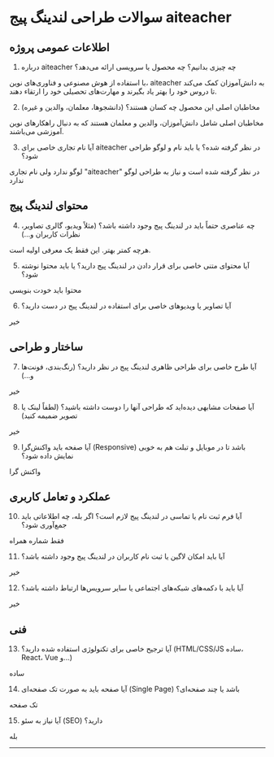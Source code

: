 # سوالات طراحی لندینگ پیج aiteacher

## اطلاعات عمومی پروژه

1. درباره aiteacher چه چیزی بدانیم؟ چه محصول یا سرویسی ارائه می‌دهد؟

با استفاده از هوش مصنوعی و فناوری‌های نوین، aiteacher به دانش‌آموزان کمک می‌کند تا دروس خود را بهتر یاد بگیرند و مهارت‌های تحصیلی خود را ارتقاء دهند.

2. مخاطبان اصلی این محصول چه کسان هستند؟ (دانشجوها، معلمان، والدین و غیره)

مخاطبان اصلی شامل دانش‌آموزان، والدین و معلمان هستند که به دنبال راهکارهای نوین آموزشی می‌باشند.

3. آیا نام تجاری خاصی برای aiteacher در نظر گرفته شده؟ یا باید نام و لوگو طراحی شود؟

لوگو ندارد ولی نام تجاری "aiteacher" در نظر گرفته شده است و نیاز به طراحی لوگو ندارد

## محتوای لندینگ پیج

4. چه عناصری حتماً باید در لندینگ پیج وجود داشته باشد؟ (مثلاً ویدیو، گالری تصاویر، نظرات کاربران و...)

هرچه کمتر بهتر. این فقط یک معرفی اولیه است.

5. آیا محتوای متنی خاصی برای قرار دادن در لندینگ پیج دارید؟ یا باید محتوا نوشته شود؟

محتوا باید خودت بنویسی

6. آیا تصاویر یا ویدیوهای خاصی برای استفاده در لندینگ پیج در دست دارید؟

خیر

## ساختار و طراحی

7. آیا طرح خاصی برای طراحی ظاهری لندینگ پیج در نظر دارید؟ (رنگ‌بندی، فونت‌ها و...)

خیر

8. آیا صفحات مشابهی دیده‌اید که طراحی آنها را دوست داشته باشید؟ (لطفاً لینک یا تصویر ضمیمه کنید)

خیر

9. آیا صفحه باید واکنش‌گرا (Responsive) باشد تا در موبایل و تبلت هم به خوبی نمایش داده شود؟

واکنش گرا

## عملکرد و تعامل کاربری

10. آیا فرم ثبت نام یا تماسی در لندینگ پیج لازم است؟ اگر بله، چه اطلاعاتی باید جمع‌آوری شود؟

فقط شماره همراه

11. آیا باید امکان لاگین یا ثبت نام کاربران در لندینگ پیج وجود داشته باشد؟

خیر

12. آیا باید با دکمه‌های شبکه‌های اجتماعی یا سایر سرویس‌ها ارتباط داشته باشد؟

خیر 

## فنی

13. آیا ترجیح خاصی برای تکنولوژی استفاده شده دارید؟ (HTML/CSS/JS ساده، React، Vue و...)

ساده

14. آیا صفحه باید به صورت تک صفحه‌ای (Single Page) باشد یا چند صفحه‌ای؟

تک صفحه

15. آیا نیاز به سئو (SEO) دارید؟

بله

---

